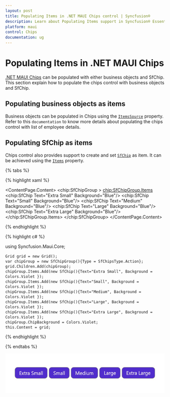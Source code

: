 ```yaml
---
layout: post
title: Populating Items in .NET MAUI Chips control | Syncfusion®
description: Learn about Populating Items support in Syncfusion® Essential Studio® .NET MAUI Chips control, its elements and more.
platform: maui
control: Chips
documentation: ug
---
```


# Populating Items in .NET MAUI Chips

[.NET MAUI Chips](https://www.syncfusion.com/maui-controls/maui-chips) can be populated with either business objects and SfChip. This section explain how to populate the chips control with business objects and SfChip.

## Populating business objects as items

Business objects can be populated in Chips using the [`ItemsSource`](https://help.syncfusion.com/cr/maui/Syncfusion.Maui.Core.SfChipGroup.html#Syncfusion_Maui_Core_SfChipGroup_ItemsSource) property.
Refer to this `documentation` to know more details about populating the chips control with list of employee details.

## Populating SfChip as items

Chips control also provides support to create and set [`SfChip`](https://help.syncfusion.com/cr/maui/Syncfusion.Maui.Core.SfChip.html) as item. It can be achieved using the [`Items`](https://help.syncfusion.com/cr/maui/Syncfusion.Maui.Core.SfChipGroup.html#Syncfusion_Maui_Core_SfChipGroup_Items) property.

{% tabs %}

{% highlight xaml %}

<ContentPage.Content>
<Grid>
	<chip:SfChipGroup >
	<chip:SfChipGroup.Items>
			<chip:SfChip Text="Extra Small" Background="Blue"/>
			<chip:SfChip Text="Small" Background="Blue"/>
			<chip:SfChip Text="Medium" Background="Blue"/>
			<chip:SfChip Text="Large" Background="Blue"/>
			<chip:SfChip Text="Extra Large" Background="Blue"/>
		</chip:SfChipGroup.Items>
	</chip:SfChipGroup>
</Grid>
</ContentPage.Content>

{% endhighlight %}

{% highlight c# %}

using Syncfusion.Maui.Core;

	Grid grid = new Grid();
	var chipGroup = new SfChipGroup(){Type = SfChipsType.Action};
	grid.Children.Add(chipGroup);
	chipGroup.Items.Add(new SfChip(){Text="Extra Small", Background = Colors.Violet });
	chipGroup.Items.Add(new SfChip(){Text="Small", Background = Colors.Violet });
	chipGroup.Items.Add(new SfChip(){Text="Medium", Background = Colors.Violet });
	chipGroup.Items.Add(new SfChip(){Text="Large", Background = Colors.Violet });
	chipGroup.Items.Add(new SfChip(){Text="Extra Large", Background = Colors.Violet });
	chipGroup.ChipBackground = Colors.Violet;
	this.Content = grid;
		
{% endhighlight %}

{% endtabs %}

![Collection of items to chip group](images/items/chips_items.png)


